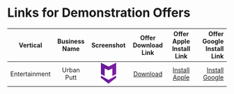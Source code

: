 # Links for Demonstration Offers

| Vertical        | Business Name           | Screenshot | Offer Download Link  | Offer Apple Install Link | Offer Google Install Link |
| ------------- |:-------------:|:-------------:|:-------------:|:-------------:| -----:|
| Entertainment      | Urban Putt | ![alt text](https://github.com/adam-p/markdown-here/raw/master/src/common/images/icon48.png "Logo Title Text 1") | [Download]() | [Install Apple]() | [Install Google]() |
